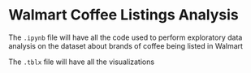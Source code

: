 # Walmart Coffee Listings Analysis
The ```.ipynb``` file will have all the code used to perform exploratory data analysis on the dataset about brands of coffee being listed in Walmart

The ```.tblx``` file will have all the visualizations
